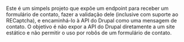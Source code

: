 Este é um simpels projeto que expõe um endpoint para receber um formulário de contato, fazer a validação dele (inclusive com suporte ao RECaptcha), e encaminhá-lo à API do Drupal como uma mensagem de contato. O objetivo é não expor a API do Drupal diretamente a um site estático e não permitir o uso por robôs de um formulário de contato.

